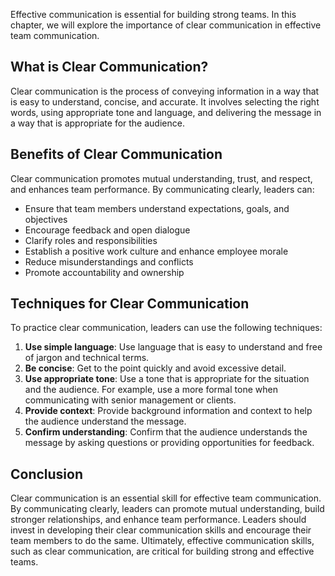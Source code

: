 

Effective communication is essential for building strong teams. In this chapter, we will explore the importance of clear communication in effective team communication.

## What is Clear Communication?

Clear communication is the process of conveying information in a way that is easy to understand, concise, and accurate. It involves selecting the right words, using appropriate tone and language, and delivering the message in a way that is appropriate for the audience.

## Benefits of Clear Communication

Clear communication promotes mutual understanding, trust, and respect, and enhances team performance. By communicating clearly, leaders can:

- Ensure that team members understand expectations, goals, and objectives
- Encourage feedback and open dialogue
- Clarify roles and responsibilities
- Establish a positive work culture and enhance employee morale
- Reduce misunderstandings and conflicts
- Promote accountability and ownership

## Techniques for Clear Communication

To practice clear communication, leaders can use the following techniques:

1. **Use simple language**: Use language that is easy to understand and free of jargon and technical terms.
2. **Be concise**: Get to the point quickly and avoid excessive detail.
3. **Use appropriate tone**: Use a tone that is appropriate for the situation and the audience. For example, use a more formal tone when communicating with senior management or clients.
4. **Provide context**: Provide background information and context to help the audience understand the message.
5. **Confirm understanding**: Confirm that the audience understands the message by asking questions or providing opportunities for feedback.

## Conclusion

Clear communication is an essential skill for effective team communication. By communicating clearly, leaders can promote mutual understanding, build stronger relationships, and enhance team performance. Leaders should invest in developing their clear communication skills and encourage their team members to do the same. Ultimately, effective communication skills, such as clear communication, are critical for building strong and effective teams.
